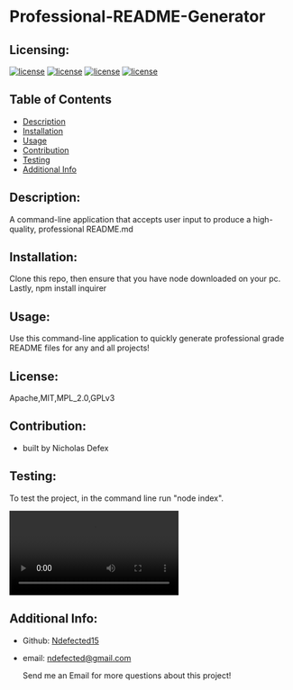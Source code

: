 # Professional-README-Generator

## Licensing:

[![license](https://img.shields.io/badge/license-Apache-blue)](https://shields.io) [![license](https://img.shields.io/badge/license-MIT-blue)](https://shields.io) [![license](https://img.shields.io/badge/license-MPL_2.0-blue)](https://shields.io) [![license](https://img.shields.io/badge/license-GPLv3-blue)](https://shields.io)

## Table of Contents

- [Description](#description)
- [Installation](#installation)
- [Usage](#usage)
- [Contribution](#contribution)
- [Testing](#testing)
- [Additional Info](#additional-info)

## Description:

A command-line application that accepts user input to produce a high-quality, professional README.md

## Installation:

Clone this repo, then ensure that you have node downloaded on your pc. Lastly, npm install inquirer

## Usage:

Use this command-line application to quickly generate professional grade README files for any and all projects!

## License:

Apache,MIT,MPL_2.0,GPLv3

## Contribution:

- built by Nicholas Defex

## Testing:

To test the project, in the command line run "node index".

![alt text](https://github.com/Ndefected15/Professional-README/blob/main/utils/test.webm?raw=true)

## Additional Info:

- Github: [Ndefected15](https://github.com/Ndefected15)
- email: ndefected@gmail.com

  Send me an Email for more questions about this project!
